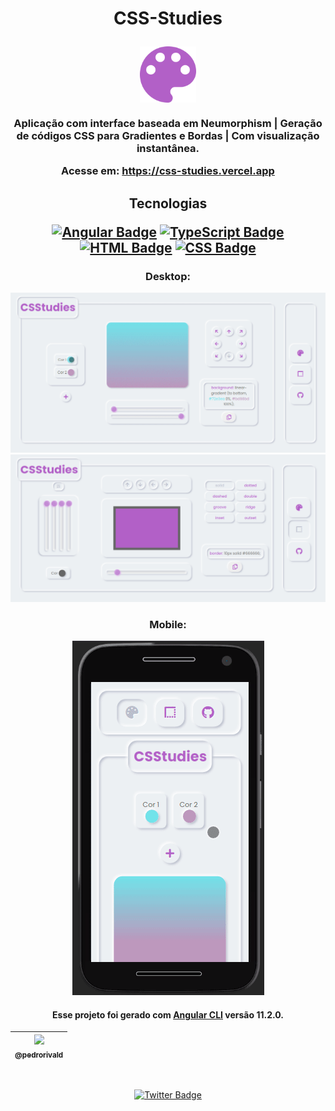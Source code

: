 <h1 align="center">

  CSS-Studies

  <img src="./src/assets/img/logo.svg" width="90px" align="center"/>

</h1>

<h3 align="center">

  Aplicação com interface baseada em Neumorphism | Geração de códigos CSS para Gradientes e Bordas | Com visualização instantânea.

  Acesse em: <a href="https://css-studies.vercel.app" target="_blank">https://css-studies.vercel.app</a>

</h3>

<h2 align="center">

  Tecnologias
  <br>

  [![Angular Badge](https://img.shields.io/badge/Angular-DD0031?style=for-the-badge&logo=angular&logoColor=white)](https://angular.io/)
  [![TypeScript Badge](https://img.shields.io/badge/TypeScript-007ACC?style=for-the-badge&logo=typescript&logoColor=white)](https://www.typescriptlang.org/)
  [![HTML Badge](https://img.shields.io/badge/HTML5-E34F26?style=for-the-badge&logo=html5&logoColor=white)](https://developer.mozilla.org/pt-BR/docs/Web/HTML/Element)
  [![CSS Badge](https://img.shields.io/badge/CSS-239120?&style=for-the-badge&logo=css3&logoColor=white)](https://www.w3schools.com/cssref/)

</h2>

<div align="center">

  <h3>Desktop:</h3>

  <img src="./.github/cssstudies-desktop.gif" />

  <br>

  <img src="./.github/border.png" />

  <br>

  <h3>Mobile:</h3>

  <img src="./.github/cssstudies.gif" />

</div>

<h4 align="center">

  Esse projeto foi gerado com [Angular CLI](https://github.com/angular/angular-cli) versão 11.2.0.

</h4>

<div align="center">

  | [<img src="https://avatars2.githubusercontent.com/u/61600036?s=150&u=3ac690ed826fc73ec79c08d70e8c77e0efdc5d5b&v=4"><br><sub>@pedrorivald</sub>](https://github.com/pedrorivald) |
| :---: |

  <br>

  [![Twitter Badge](https://img.shields.io/badge/Twitter-Profile-informational?style=flat&logo=twitter&logoColor=white&color=1CA2F1)](https://twitter.com/pedrorivald)
</div>
